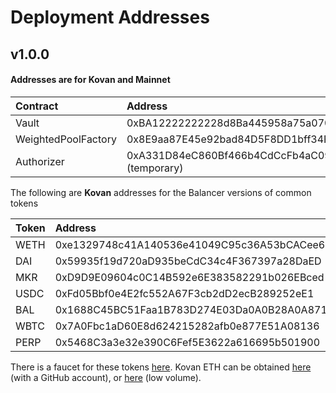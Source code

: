 # Deployment Addresses

## v1.0.0

#### Addresses are for Kovan and Mainnet

| **Contract** | **Address** |
| :--- | :--- |
| Vault | 0xBA12222222228d8Ba445958a75a0704d566BF2C8 |
| WeightedPoolFactory | 0x8E9aa87E45e92bad84D5F8DD1bff34Fb92637dE9 |
| Authorizer | 0xA331D84eC860Bf466b4CdCcFb4aC09a1B43F3aE6 \(temporary\) |

The following are **Kovan** addresses for the Balancer versions of common tokens

| **Token** | **Address** |
| :--- | :--- |
| WETH | 0xe1329748c41A140536e41049C95c36A53bCACee6 |
| DAI | 0x59935f19d720aD935beCdC34c4F367397a28DaED      |
| MKR | 0xD9D9E09604c0C14B592e6E383582291b026EBced |
| USDC | 0xFd05Bbf0e4E2fc552A67F3cb2dD2ecB289252eE1 |
| BAL | 0x1688C45BC51Faa1B783D274E03Da0A0B28A0A871 |
| WBTC | 0x7A0Fbc1aD60E8d624215282afb0e877E51A08136 |
| PERP | 0x5468C3a3e32e390C6Fef5E3622a616695b501900 |

There is a faucet for these tokens [here](https://balancer-faucet.on.fleek.co/). Kovan ETH can be obtained [here](https://faucet.kovan.network/%20) \(with a GitHub account\), or [here](https://app.mycrypto.com/faucet) \(low volume\).

